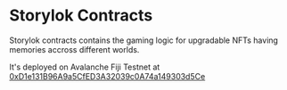 # Storylok Contracts

Storylok contracts contains the gaming logic for upgradable NFTs having memories accross different worlds. 

It's deployed on Avalanche Fiji Testnet at [0xD1e131B96A9a5CfED3A32039c0A74a149303d5Ce](https://testnet.snowtrace.io/address/0xd1e131b96a9a5cfed3a32039c0a74a149303d5ce)